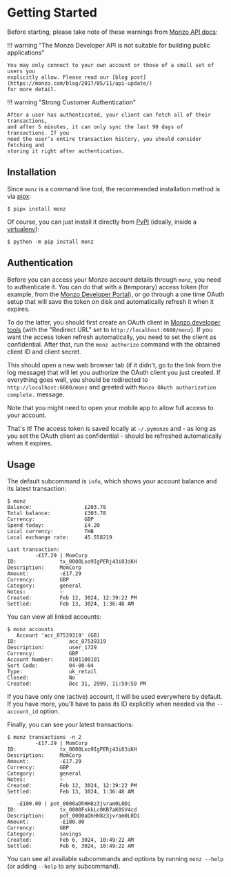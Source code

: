# Getting Started
Before starting, please take note of these warnings from [Monzo API docs]:

!!! warning "The Monzo Developer API is not suitable for building public applications"

    You may only connect to your own account or those of a small set of users you
    explicitly allow. Please read our [blog post](https://monzo.com/blog/2017/05/11/api-update/)
    for more detail.

!!! warning "Strong Customer Authentication"

    After a user has authenticated, your client can fetch all of their transactions,
    and after 5 minutes, it can only sync the last 90 days of transactions. If you
    need the user’s entire transaction history, you should consider fetching and
    storing it right after authentication.

## Installation
Since `monz` is a command line tool, the recommended installation method is via [pipx]:

```console
$ pipx install monz
```

Of course, you can just install it directly from [PyPI] (ideally, inside a
[virtualenv]):

```console
$ python -m pip install monz
```

## Authentication
Before you can access your Monzo account details through `monz`, you need to
authenticate it. You can do that with a (temporary) access token (for example, from
the [Monzo Developer Portal]), or go through a one time OAuth setup that will save
the token on disk and automatically refresh it when it expires.

To do the latter, you should first create an OAuth client in [Monzo developer tools]
(with the "Redirect URL" set to `http://localhost:6600/monz`). If you want the access
token refresh automatically, you need to set the client as confidential. After that,
run the `monz authorize` command with the obtained client ID and client secret.

This should open a new web browser tab (if it didn't, go to the link from the
log message) that will let you authorize the OAuth client you just created. If
everything goes well, you should be redirected to `http://localhost:6600/monz`
and greeted with `Monzo OAuth authorization complete.` message.

Note that you might need to open your mobile app to allow full access to your account.

That's it! The access token is saved locally at `~/.pymonzo` and - as long as you set
the OAuth client as confidential - should be refreshed automatically when it expires.

## Usage
The default subcommand is `info`, which shows your account balance and its
latest transaction:

```console
$ monz
Balance:                 £203.78
Total balance:           £303.78
Currency:                GBP
Spend today:             £4.20
Local currency:          THB
Local exchange rate:     45.558219

Last transaction:
         -£17.29 | MomCorp
ID:              tx_0000Lxo9IgPERj43i03iKH
Description:     MomCorp
Amount:          -£17.29
Currency:        GBP
Category:        general
Notes:           ✨                       
Created:         Feb 12, 3024, 12:39:22 PM
Settled:         Feb 13, 3024, 1:36:48 AM
```

You can view all linked accounts:

```console
$ monz accounts
   Account 'acc_87539319' (GB)   
ID:                 acc_87539319
Description:        user_1729
Currency:           GBP
Account Number:     0101100101   
Sort Code:          04-00-04                   
Type:               uk_retail                  
Closed:             No                         
Created:            Dec 31, 2999, 11:59:59 PM  
```

If you have only one (active) account, it will be used everywhere by default.
If you have more, you'll have to pass its ID explicitly when needed via the
`--account_id` option.

Finally, you can see your latest transactions:

```
$ monz transactions -n 2 
         -£17.29 | MomCorp
ID:              tx_0000Lxo9IgPERj43i03iKH
Description:     MomCorp
Amount:          -£17.29
Currency:        GBP
Category:        general
Notes:           ✨                       
Created:         Feb 12, 3024, 12:39:22 PM
Settled:         Feb 13, 3024, 1:36:48 AM

   -£100.00 | pot_0000aDhHH8z3jvram0L0Di   
ID:              tx_0000FskkLc0KB7aK0SV4cd
Description:     pot_0000aDhHH8z3jvram0L0Di
Amount:          -£100.00
Currency:        GBP
Category:        savings
Created:         Feb 6, 3024, 10:49:22 AM
Settled:         Feb 6, 3024, 10:49:22 AM
```

You can see all available subcommands and options by running `monz --help` (or adding
`--help` to any subcommand).


[monzo api docs]: https://docs.monzo.com/
[monzo developer portal]: https://developers.monzo.com/
[monzo developer tools]: https://developers.monzo.com/
[pipx]: https://github.com/pypa/pipx
[pypi]: https://pypi.org/
[virtualenv]: https://packaging.python.org/en/latest/guides/installing-using-pip-and-virtual-environments/
